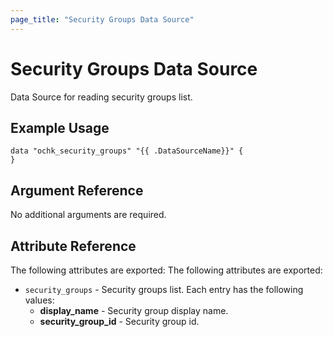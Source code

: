 ```yaml
---
page_title: "Security Groups Data Source"
---
```


# Security Groups Data Source

Data Source for reading security groups list.

## Example Usage

```hcl
data "ochk_security_groups" "{{ .DataSourceName}}" {
}
```

## Argument Reference

No additional arguments are required.

## Attribute Reference

The following attributes are exported:
The following attributes are exported:
* `security_groups` - Security groups list. Each entry has the following values:
  * **display_name** - Security group display name.
  * **security_group_id** - Security group id.
